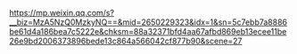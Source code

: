 https://mp.weixin.qq.com/s?__biz=MzA5NzQ0MzkyNQ==&mid=2650229323&idx=1&sn=5c7ebb7a8886be61d4a186bea7c5222e&chksm=88a32371bfd4aa67afbd869eb13ecee11be26e9bd2006373896bede13c864a566042cf877b90&scene=27